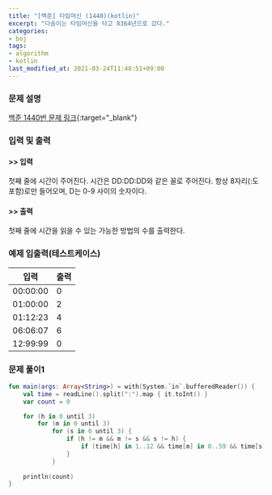 ```yaml
---
title: "[백준] 타임머신 (1440)(kotlin)"
excerpt: "다솜이는 타임머신을 타고 8364년으로 갔다."
categories:
- boj
tags:
- algorithm
- kotlin
last_modified_at: 2021-03-24T11:48:51+09:00
---
```



### 문제 설명
[백준 1440번 문제 링크](https://www.acmicpc.net/problem/1440#description){:target="_blank"}




### 입력 및 출력
#### >> 입력
첫째 줄에 시간이 주어진다. 시간은 DD:DD:DD와 같은 꼴로 주어진다. 항상 8자리(:도 포함)로만 들어오며, D는 0\-9 사이의 숫자이다.



#### >> 출력
첫째 줄에 시간을 읽을 수 있는 가능한 방법의 수를 출력한다.





### 예제 입출력(테스트케이스)


|입력|출력|
|-----|------|
|00:00:00|0|
|01:00:00|2|
|01:12:23|4|
|06:06:07|6|
|12:99:99|0|




### 문제 풀이1
```kotlin
fun main(args: Array<String>) = with(System.`in`.bufferedReader()) {
    val time = readLine().split(":").map { it.toInt() }
    var count = 0

    for (h in 0 until 3)
        for (m in 0 until 3)
            for (s in 0 until 3) {
                if (h != m && m != s && s != h) {
                    if (time[h] in 1..12 && time[m] in 0..59 && time[s] in 0..59) count++
                }
            }
    
    println(count)
}
```